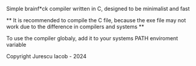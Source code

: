 Simple brainf*ck compiler written in C, designed to be minimalist and fast

** It is recommended to compile the C file, because the exe file may not work due to the difference in compilers and systems **

To use the compiler globaly, add it to your systems PATH enviroment variable 

Copyright Jurescu Iacob - 2024           
